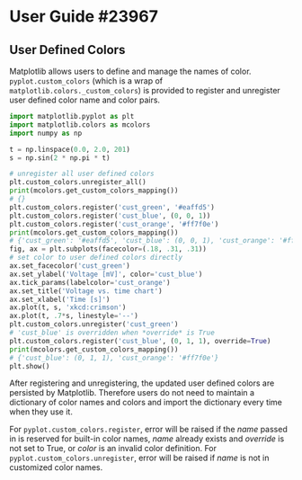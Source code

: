 # User Guide #23967

## User Defined Colors

Matplotlib allows users to define and manage the names of color. `pyplot.custom_colors` (which is a wrap of `matplotlib.colors._custom_colors`) is provided to register and unregister user defined color name and color pairs.

```python
import matplotlib.pyplot as plt
import matplotlib.colors as mcolors
import numpy as np

t = np.linspace(0.0, 2.0, 201)
s = np.sin(2 * np.pi * t)

# unregister all user defined colors
plt.custom_colors.unregister_all()
print(mcolors.get_custom_colors_mapping())
# {}
plt.custom_colors.register('cust_green', '#eaffd5')
plt.custom_colors.register('cust_blue', (0, 0, 1))
plt.custom_colors.register('cust_orange', '#ff7f0e')
print(mcolors.get_custom_colors_mapping())
# {'cust_green': '#eaffd5', 'cust_blue': (0, 0, 1), 'cust_orange': '#ff7f0e'}
fig, ax = plt.subplots(facecolor=(.18, .31, .31))
# set color to user defined colors directly
ax.set_facecolor('cust_green')
ax.set_ylabel('Voltage [mV]', color='cust_blue')
ax.tick_params(labelcolor='cust_orange')
ax.set_title('Voltage vs. time chart')
ax.set_xlabel('Time [s]')
ax.plot(t, s, 'xkcd:crimson')
ax.plot(t, .7*s, linestyle='--')
plt.custom_colors.unregister('cust_green')
# 'cust_blue' is overridden when *override* is True
plt.custom_colors.register('cust_blue', (0, 1, 1), override=True)
print(mcolors.get_custom_colors_mapping())
# {'cust_blue': (0, 1, 1), 'cust_orange': '#ff7f0e'}
plt.show()
```

After registering and unregistering, the updated user defined colors are persisted by Matplotlib. Therefore users do not need to maintain a dictionary of color names and colors and import the dictionary every time when they use it.

For `pyplot.custom_colors.register`, error will be raised if the *name* passed in is reserved for built-in color names, *name* already exists and *override* is not set to True, or *color* is an invalid color definition. For `pyplot.custom_colors.unregister`, error will be raised if *name* is not in customized color names.
